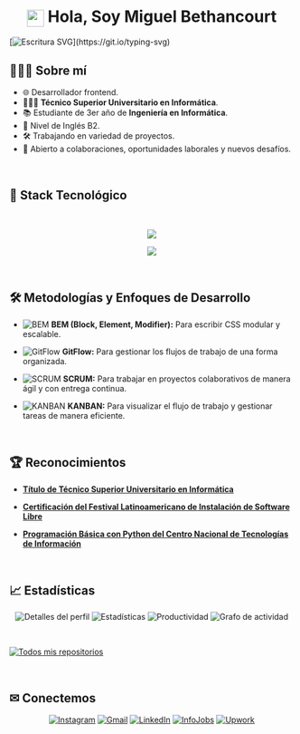 <h1 align="center"><img src="https://emojis.slackmojis.com/emojis/images/1531849430/4246/blob-sunglasses.gif?1531849430" width="30" align="center"/> Hola, Soy Miguel Bethancourt</h1>

[![Escritura SVG](https://readme-typing-svg.demolab.com?font=Roboto,sans-serif&size=40&pause=1000&color=40c463&center=true&vCenter=true&random=false&width=1200&height=200&lines=%22Escribiendo+Código%2C+Construyendo+Sueños%22;¡Bienvenido+a+mi+Perfil+de+GitHub!)](https://git.io/typing-svg)

## 👨🏻‍💻 Sobre mí

- 🌐 Desarrollador frontend.
- 👨🏻‍🎓 **Técnico Superior Universitario en Informática**.
- 📚 Estudiante de 3er año de **Ingeniería en Informática**.
- 💬 Nivel de Inglés B2.
- 🛠️ Trabajando en variedad de proyectos.
- 🤝 Abierto a colaboraciones, oportunidades laborales y nuevos desafíos.

<br>

## 🔧 Stack Tecnológico

<br>

<p align="center">
  <a href="https://skillicons.dev">
    <img src="https://skillicons.dev/icons?i=html,css,js,php,mysql"/>
  </a>
</p>

<p align="center">
  <a href="https://skillicons.dev">
    <img src="https://skillicons.dev/icons?i=git,github,vscode,md"/>
  </a>
</p>

<br>

## 🛠 Metodologías y Enfoques de Desarrollo

- ![BEM](https://img.shields.io/badge/BEM-%2346E9.svg?style=flat&logo=CSS&logoColor=white) **BEM (Block, Element, Modifier):** Para escribir CSS modular y escalable.

- ![GitFlow](https://img.shields.io/badge/GitFlow-%23F14C28.svg?style=flat&logo=git&logoColor=white) **GitFlow:** Para gestionar los flujos de trabajo de una forma organizada.

- ![SCRUM](https://img.shields.io/badge/SCRUM-%23FF6F00.svg?style=flat&logo=scrum&logoColor=white) **SCRUM:** Para trabajar en proyectos colaborativos de manera ágil y con entrega continua.

- ![KANBAN](https://img.shields.io/badge/KANBAN-%230079BF.svg?style=flat&logo=trello&logoColor=white) **KANBAN:** Para visualizar el flujo de trabajo y gestionar tareas de manera eficiente.

<br>

## 🏆 Reconocimientos

- **[Título de Técnico Superior Universitario en Informática](https://github.com/MiguelB-Dev/MiguelB-dev/raw/main/Certificados/Certificado%20de%20FLISOL.pdf)**

- **[Certificación del Festival Latinoamericano de Instalación de Software Libre](https://github.com/MiguelB-Dev/MiguelB-dev/raw/main/Certificados/Certificado%20de%20FLISOL.pdf)**

- **[Programación Básica con Python del Centro Nacional de Tecnologías de Información](https://github.com/MiguelB-Dev/MiguelB-dev/raw/main/Certificados/Certificado%20en%20Programaci%C3%B3n%20B%C3%A1sica%20con%20Python%20de%20CNTI.pdf)**

<br>

## 📈 Estadísticas

<div align="center">

![Detalles del perfil](http://github-profile-summary-cards.vercel.app/api/cards/profile-details?username=MiguelB-dev&theme=github_dark)
![Estadísticas](http://github-profile-summary-cards.vercel.app/api/cards/stats?username=MiguelB-dev&theme=github_dark)
![Productividad](http://github-profile-summary-cards.vercel.app/api/cards/productive-time?username=MiguelB-dev&theme=github_dark&utcOffset=8)
![Grafo de actividad](https://github-readme-activity-graph.vercel.app/graph?username=MiguelB-dev&bg_color=0d1117&color=ffffff&line=40c463&point=fff7e0&area=true&hide_border=true)

</div>

<br>

[![Todos mis repositorios](https://custom-icon-badges.demolab.com/badge/-Click%20Aquí%20Para%20ver%20todos%20mis%20Repositorios-1F222E?style=for-the-badge&logoColor=white&logo=repo)](https://github.com/MiguelB-dev?tab=repositories&sort=stargazers)

<br>

## ✉ Conectemos

<div align= "center">

[![Instagram](https://img.shields.io/badge/Instagram-E4405F?style=for-the-badge&logo=instagram&logoColor=white)](https://www.instagram.com/miguelb_dev/)
[![Gmail](https://img.shields.io/badge/Gmail-D14836?style=for-the-badge&logo=gmail&logoColor=white)](mailto:mbethancourt2005@gmail.com?subject=Contacto%20desde%20GitHub)
[![LinkedIn](https://img.shields.io/badge/LinkedIn-0077B5?style=for-the-badge&logo=linkedin&logoColor=white)](https://www.linkedin.com/in/miguel-bethancourt-31024a375/)
[![InfoJobs](https://img.shields.io/badge/InfoJobs-104CB0?style=for-the-badge&logo=)](https://www.infojobs.net/candidate/cv/view/index.xhtml?dgv=16762098132415969803)
[![Upwork](https://img.shields.io/badge/UpWork-6FDA44?style=for-the-badge&logo=Upwork&logoColor=white)](https://www.upwork.com/freelancers/~010d7d38036ae51888)

</div>
